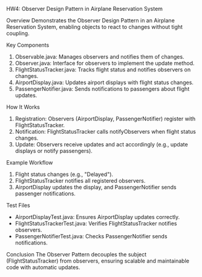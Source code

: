 HW4: Observer Design Pattern in Airplane Reservation System

Overview
Demonstrates the Observer Design Pattern in an Airplane Reservation System, enabling objects to react to changes without tight coupling.

Key Components
1. Observable.java: Manages observers and notifies them of changes.
2. Observer.java: Interface for observers to implement the update method.
3. FlightStatusTracker.java: Tracks flight status and notifies observers on changes.
4. AirportDisplay.java: Updates airport displays with flight status changes.
5. PassengerNotifier.java: Sends notifications to passengers about flight updates.

How It Works
1. Registration: Observers (AirportDisplay, PassengerNotifier) register with FlightStatusTracker.
2. Notification: FlightStatusTracker calls notifyObservers when flight status changes.
3. Update: Observers receive updates and act accordingly (e.g., update displays or notify passengers).

Example Workflow
1. Flight status changes (e.g., "Delayed").
2. FlightStatusTracker notifies all registered observers.
3. AirportDisplay updates the display, and PassengerNotifier sends passenger notifications.

Test Files
- AirportDisplayTest.java: Ensures AirportDisplay updates correctly.
- FlightStatusTrackerTest.java: Verifies FlightStatusTracker notifies observers.
- PassengerNotifierTest.java: Checks PassengerNotifier sends notifications.

Conclusion
The Observer Pattern decouples the subject (FlightStatusTracker) from observers, ensuring scalable and maintainable code with automatic updates.